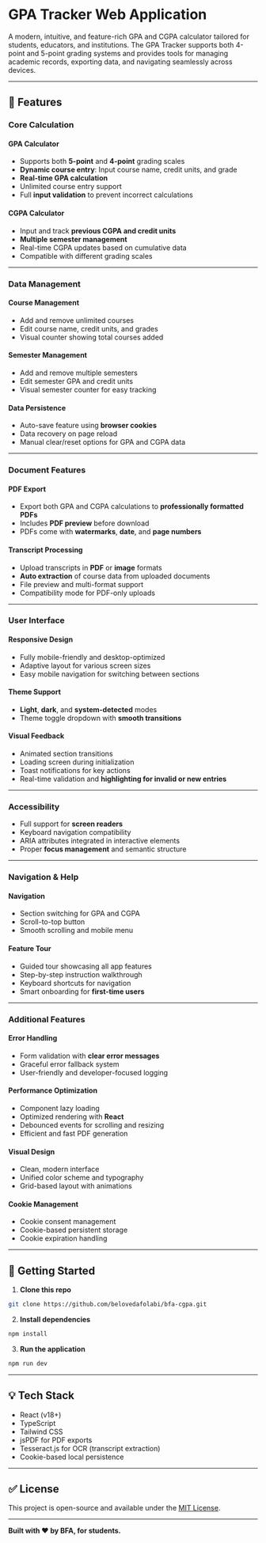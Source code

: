 # GPA Tracker Web Application

A modern, intuitive, and feature-rich GPA and CGPA calculator tailored for students, educators, and institutions. The GPA Tracker supports both 4-point and 5-point grading systems and provides tools for managing academic records, exporting data, and navigating seamlessly across devices.

---

## 🌟 Features

### Core Calculation

#### GPA Calculator

* Supports both **5-point** and **4-point** grading scales
* **Dynamic course entry**: Input course name, credit units, and grade
* **Real-time GPA calculation**
* Unlimited course entry support
* Full **input validation** to prevent incorrect calculations

#### CGPA Calculator

* Input and track **previous CGPA and credit units**
* **Multiple semester management**
* Real-time CGPA updates based on cumulative data
* Compatible with different grading scales

---

### Data Management

#### Course Management

* Add and remove unlimited courses
* Edit course name, credit units, and grades
* Visual counter showing total courses added

#### Semester Management

* Add and remove multiple semesters
* Edit semester GPA and credit units
* Visual semester counter for easy tracking

#### Data Persistence

* Auto-save feature using **browser cookies**
* Data recovery on page reload
* Manual clear/reset options for GPA and CGPA data

---

### Document Features

#### PDF Export

* Export both GPA and CGPA calculations to **professionally formatted PDFs**
* Includes **PDF preview** before download
* PDFs come with **watermarks**, **date**, and **page numbers**

#### Transcript Processing

* Upload transcripts in **PDF** or **image** formats
* **Auto extraction** of course data from uploaded documents
* File preview and multi-format support
* Compatibility mode for PDF-only uploads

---

### User Interface

#### Responsive Design

* Fully mobile-friendly and desktop-optimized
* Adaptive layout for various screen sizes
* Easy mobile navigation for switching between sections

#### Theme Support

* **Light**, **dark**, and **system-detected** modes
* Theme toggle dropdown with **smooth transitions**

#### Visual Feedback

* Animated section transitions
* Loading screen during initialization
* Toast notifications for key actions
* Real-time validation and **highlighting for invalid or new entries**

---

### Accessibility

* Full support for **screen readers**
* Keyboard navigation compatibility
* ARIA attributes integrated in interactive elements
* Proper **focus management** and semantic structure

---

### Navigation & Help

#### Navigation

* Section switching for GPA and CGPA
* Scroll-to-top button
* Smooth scrolling and mobile menu

#### Feature Tour

* Guided tour showcasing all app features
* Step-by-step instruction walkthrough
* Keyboard shortcuts for navigation
* Smart onboarding for **first-time users**

---

### Additional Features

#### Error Handling

* Form validation with **clear error messages**
* Graceful error fallback system
* User-friendly and developer-focused logging

#### Performance Optimization

* Component lazy loading
* Optimized rendering with **React**
* Debounced events for scrolling and resizing
* Efficient and fast PDF generation

#### Visual Design

* Clean, modern interface
* Unified color scheme and typography
* Grid-based layout with animations

#### Cookie Management

* Cookie consent management
* Cookie-based persistent storage
* Cookie expiration handling

---

## 🚀 Getting Started

1. **Clone this repo**

```bash
git clone https://github.com/belovedafolabi/bfa-cgpa.git
```

2. **Install dependencies**

```bash
npm install
```

3. **Run the application**

```bash
npm run dev
```

---

## 💡 Tech Stack

* React (v18+)
* TypeScript
* Tailwind CSS
* jsPDF for PDF exports
* Tesseract.js for OCR (transcript extraction)
* Cookie-based local persistence

---

## ✅ License

This project is open-source and available under the [MIT License](LICENSE).


---

**Built with ❤️ by BFA, for students.**